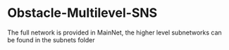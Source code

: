 # Obstacle-Multilevel-SNS

The full network is provided in MainNet, the higher level subnetworks can be found in the subnets folder
